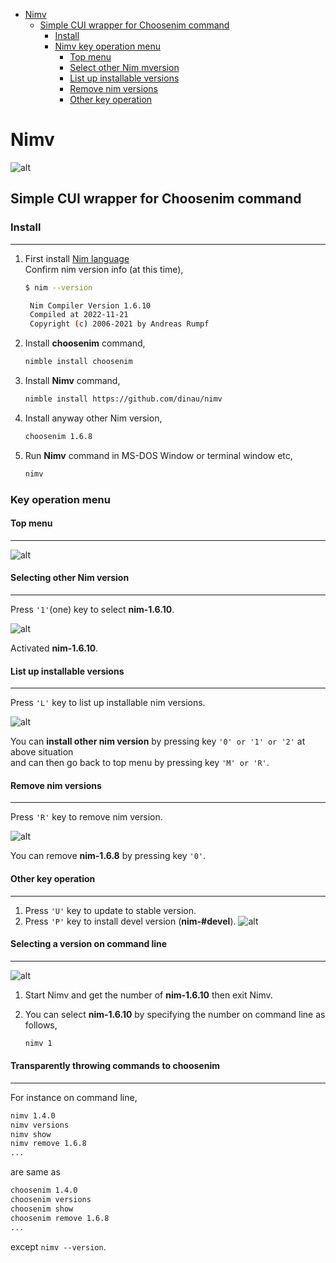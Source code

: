 <!-- START doctoc generated TOC please keep comment here to allow auto update -->
<!-- DON'T EDIT THIS SECTION, INSTEAD RE-RUN doctoc TO UPDATE -->

- [Nimv](#nimv)
  - [Simple CUI wrapper for Choosenim command](#simple-cui-wrapper-for-choosenim-command)
    - [Install](#install)
    - [Nimv key operation menu](#nimv-key-operation-menu)
      - [Top menu](#top-menu)
      - [Select other Nim mversion](#select-other-nim-version)
      - [List up installable versions](#list-up-installable-versions)
      - [Remove nim versions](#remove-nim-versions)
      - [Other key operation](#other-key-operation)

<!-- END doctoc generated TOC please keep comment here to allow auto update -->

# Nimv

![alt](img/topMenu.png)

## Simple CUI wrapper for Choosenim command

### Install 

---

1. First install [Nim language](https://nim-lang.org)  
   Confirm nim version info (at this time),
   ```sh
   $ nim --version

    Nim Compiler Version 1.6.10
    Compiled at 2022-11-21
    Copyright (c) 2006-2021 by Andreas Rumpf
   ```

1. Install **choosenim** command,

   ```sh
   nimble install choosenim
   ```

1. Install **Nimv** command,

   ```sh
   nimble install https://github.com/dinau/nimv
   ```

1. Install anyway other Nim version,

   ```sh
   choosenim 1.6.8
   ```

1. Run **Nimv** command in MS-DOS Window or terminal window etc,

   ```sh
   nimv
   ```

### Key operation menu

#### Top menu

---

![alt](img/topMenu.png)

#### Selecting other Nim version

---

Press `'1'`(one) key to select **nim-1.6.10**.

![alt](img/selected1.png)

Activated **nim-1.6.10**.

#### List up installable versions

---

Press `'L'` key to list up installable nim versions.

![alt](img/listMenu.png)

You can **install other nim version** by pressing key `'0' or '1' or '2'` at above situation  
and can then go back to top menu by pressing key `'M' or 'R'`.

#### Remove nim versions

---

Press `'R'` key to remove nim version.

![alt](img/removeMenu.png)

You can remove **nim-1.6.8** by pressing key `'0'`.

#### Other key operation

---

1. Press `'U'` key to update to stable version.
1. Press `'P'` key to install devel version (**nim-#devel**).
  ![alt](img/topMenu.png)

#### Selecting a version on command line

---

![alt](img/topMenu.png)

1. Start Nimv and get the number of **nim-1.6.10** then exit Nimv.
1. You can select **nim-1.6.10** by specifying the number on command line as follows,

   ```sh
   nimv 1
   ```

#### Transparently throwing commands to choosenim

---

For instance on command line,

```sh
nimv 1.4.0
nimv versions
nimv show
nimv remove 1.6.8
...
```

are same as

```sh
choosenim 1.4.0
choosenim versions
choosenim show
choosenim remove 1.6.8
...
```

except `nimv --version`.
